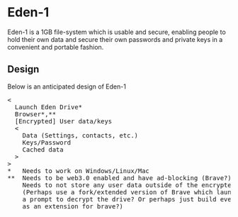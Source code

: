 # Eden-1

Eden-1 is a 1GB file-system which is usable and secure, enabling people to hold their own data and secure their own passwords and private keys in a convenient and portable fashion.

## Design

Below is an anticipated design of Eden-1

<pre>
<
  Launch Eden Drive*
  Browser*,**
  [Encrypted] User data/keys
  <
    Data (Settings, contacts, etc.)
    Keys/Password
    Cached data
  >
>
*   Needs to work on Windows/Linux/Mac
**  Needs to be web3.0 enabled and have ad-blocking (Brave?),
    Needs to not store any user data outside of the encrypted areas
    (Perhaps use a fork/extended version of Brave which launches
    a prompt to decrypt the drive? Or perhaps just build everything
    as an extension for brave?)
</pre>